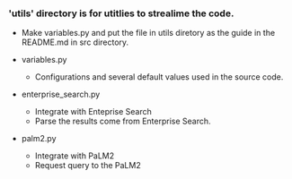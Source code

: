 
### 'utils' directory is for utitlies to strealime the code. 

+ Make variables.py and put the file in utils diretory as the guide in the README.md in src directory.

+ variables.py 
    + Configurations and several default values used in the source code.
+ enterprise_search.py 
    + Integrate with Enteprise Search
    + Parse the results come from Enterprise Search.
+ palm2.py
    + Integrate with PaLM2
    + Request query to the PaLM2
